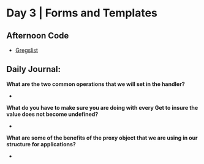 # Day 3 | Forms and Templates

## Afternoon Code
+ [Gregslist](https://github.com/hollidavis/gregslist-mvc)

## Daily Journal:

**What are the two common operations that we will set in the handler?**

+ 

**What do you have to make sure you are doing with every Get to insure the value does not become undefined?**

+ 

**What are some of the benefits of the proxy object that we are using in our structure for applications?**

+ 